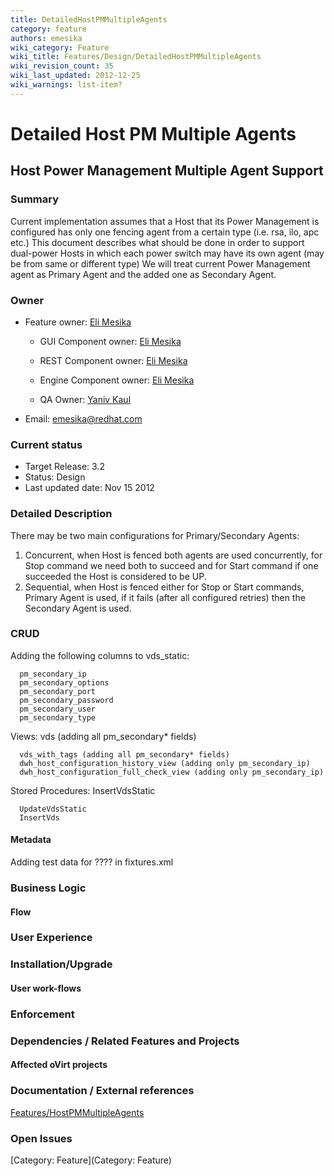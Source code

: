 ```yaml
---
title: DetailedHostPMMultipleAgents
category: feature
authors: emesika
wiki_category: Feature
wiki_title: Features/Design/DetailedHostPMMultipleAgents
wiki_revision_count: 35
wiki_last_updated: 2012-12-25
wiki_warnings: list-item?
---
```


# Detailed Host PM Multiple Agents

## Host Power Management Multiple Agent Support

### Summary

Current implementation assumes that a Host that its Power Management is configured has only one fencing agent from a certain type (i.e. rsa, ilo, apc etc.)
This document describes what should be done in order to support dual-power Hosts in which each power switch may have its own agent (may be from same or different type)
We will treat current Power Management agent as Primary Agent and the added one as Secondary Agent.

### Owner

*   Feature owner: [ Eli Mesika](User:emesika)

    * GUI Component owner: [ Eli Mesika](User:emesika)

    * REST Component owner: [ Eli Mesika](User:emesika)

    * Engine Component owner: [ Eli Mesika](User:emesika)

    * QA Owner: [ Yaniv Kaul](User:ykaul)

*   Email: emesika@redhat.com

### Current status

*   Target Release: 3.2
*   Status: Design
*   Last updated date: Nov 15 2012

### Detailed Description

There may be two main configurations for Primary/Secondary Agents:
1) Concurrent, when Host is fenced both agents are used concurrently, for Stop command we need both to succeed and for Start command if one succeeded the Host is considered to be UP.
2) Sequential, when Host is fenced either for Stop or Start commands, Primary Agent is used, if it fails (after all configured retries) then the Secondary Agent is used.

### CRUD

Adding the following columns to vds_static:

      pm_secondary_ip
      pm_secondary_options
      pm_secondary_port
      pm_secondary_password
      pm_secondary_user
      pm_secondary_type

Views:
 vds (adding all pm_secondary\* fields)

      vds_with_tags (adding all pm_secondary* fields)
      dwh_host_configuration_history_view (adding only pm_secondary_ip)
      dwh_host_configuration_full_check_view (adding only pm_secondary_ip)

Stored Procedures:
 InsertVdsStatic

      UpdateVdsStatic
      InsertVds

#### Metadata

Adding test data for ???? in fixtures.xml

### Business Logic

#### Flow

### User Experience

### Installation/Upgrade

#### User work-flows

### Enforcement

### Dependencies / Related Features and Projects

#### Affected oVirt projects

### Documentation / External references

[Features/HostPMMultipleAgents](Features/HostPMMultipleAgents)

### Open Issues

[Category: Feature](Category: Feature)
